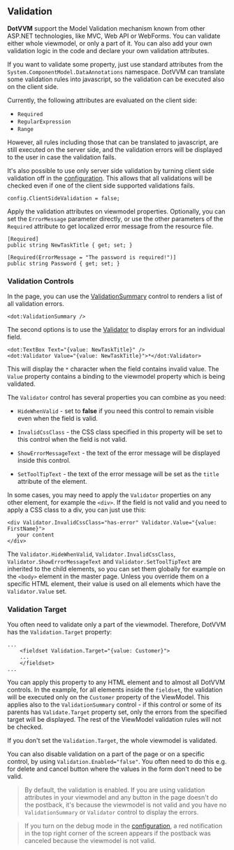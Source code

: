 ## Validation

**DotVVM** support the Model Validation mechanism known from other ASP.NET technologies, like MVC, Web API or WebForms. 
You can validate either whole viewmodel, or only a part of it. You can also add your own validation logic in the code 
and declare your own validation attributes.


If you want to validate some property, just use standard attributes from the `System.ComponentModel.DataAnnotations` namespace. 
DotVVM can translate some validation rules into javascript, so the validation can be executed also on the client side. 

Currently, the following attributes are evaluated on the client side:

+ `Required`
+ `RegularExpression`
+ `Range`

However, all rules including those that can be translated to javascript, are still executed on the server side, 
and the validation errors will be displayed to the user in case the validation fails.

It's also possible to use only server side validation by turning client side validation off in the [configuration](/docs/tutorials/basics-configuration/{branch}).
This allows that all validations will be checked even if one of the client side supported validations fails.
```CSHARP
config.ClientSideValidation = false;
```

Apply the validation attributes on viewmodel properties. Optionally, you can set the `ErrorMessage` parameter directly, or use the 
other parameters of the `Required` attribute to get localized error message from the resource file.

```CSHARP
[Required]
public string NewTaskTitle { get; set; }

[Required(ErrorMessage = "The password is required!")]
public string Password { get; set; }
```

### Validation Controls

In the page, you can use the [ValidationSummary](/docs/controls/builtin/ValidationSummary/{branch}) control to renders a list of all validation errors.
 
```DOTHTML
<dot:ValidationSummary />
```

The second options is to use the [Validator](/docs/controls/builtin/Validator/{branch}) to display errors for an individual field.

```DOTHTML
<dot:TextBox Text="{value: NewTaskTitle}" />
<dot:Validator Value="{value: NewTaskTitle}">*</dot:Validator>
```

This will display the `*` character when the field contains invalid value. The `Value` property contains a binding to the viewmodel property which is being validated.

The `Validator` control has several properties you can combine as you need:

* `HideWhenValid` - set to **false** if you need this control to remain visible even when the field is valid.

* `InvalidCssClass` - the CSS class specified in this property will be set to this control when the field is not valid. 

* `ShowErrorMessageText` - the text of the error message will be displayed inside this control.

* `SetToolTipText` - the text of the error message will be set as the `title` attribute of the element.


In some cases, you may need to apply the `Validator` properties on any other element, for example the `<div>`.
If the field is not valid and you need to apply a CSS class to a div, you can just use this:

```DOTHTML
<div Validator.InvalidCssClass="has-error" Validator.Value="{value: FirstName}">
   your content
</div>
```

The `Validator.HideWhenValid`, `Validator.InvalidCssClass`, `Validator.ShowErrorMessageText` and `Validator.SetToolTipText` are inherited to the child elements, so you
can set them globally for example on the `<body>` element in the master page. Unless you override them on a specific HTML element, their value is used on all elements
which have the `Validator.Value` set. 


### Validation Target

You often need to validate only a part of the viewmodel. Therefore, DotVVM has the `Validation.Target` property:

```DOTHTML
...		
    <fieldset Validation.Target="{value: Customer}">
    ...
    </fieldset>
...
```

You can apply this property to any HTML element and to almost all DotVVM controls. In the example, for all elements inside the `fieldset`, 
the validation will be executed only on the `Customer` property of the ViewModel. This applies also to the `ValidationSummary` control - 
if this control or some of its parents has `Validate.Target` property set, only the errors from the specified target will be displayed.
The rest of the ViewModel validation rules will not be checked. 

If you don't set the `Validation.Target`, the whole viewmodel is validated.

You can also disable validation on a part of the page or on a specific control, by using `Validation.Enabled="false"`. You often need to do this e.g. for delete 
and cancel button where the values in the form don't need to be valid.  

> By default, the validation is enabled. If you are using validation attributes in your viewmodel and any button in the page doesn't do the postback,
> it's because the viewmodel is not valid and you have no `ValidationSummary` or `Validator` control to display the errors. 

> If you turn on the debug mode in the [configuration](/docs/tutorials/basics-configuration/{branch}), a red notification in the top right corner of the screen appears 
> if the postback was canceled because the viewmodel is not valid.
